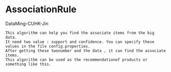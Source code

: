 # AssociationRule
DataMing-CUHK-Jin

    This algorithm can help you find the associate items from the big data.
    It need two value : support and confidence. You can specify these values in the file config.properties.
    After getting these twonumber and the data , it can find the associate items. 
    This algorithm can be used as the recommendationof products or something like this.
